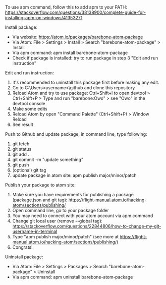 To use apm command, follow this to add apm to your PATH: https://stackoverflow.com/questions/38138900/complete-guide-for-installing-apm-on-windows/41353271

Install package:
- Via website: https://atom.io/packages/barebone-atom-package
- Via Atom: File > Settings > Install > Search "barebone-atom-package" > Install
- Via apm command: apm install barebone-atom-package
- Check if package is installed: try to run package in step 3 "Edit and run instruction"

Edit and run instruction:
1. It's recommended to uninstall this package first before making any edit.
2. Go to C:\Users\<username>\github and clone this repository
3. Reload Atom and try to use package: Ctrl+Shift+I to open devtool > Ctrl+Shift+P > Type and run "barebone:Owo" > see "Owo" in the devtool console
4. Make some edits
5. Reload Atom by open "Command Palette" (Ctrl+Shift+P) > Window Reload
6. See result

Push to Github and update package, in command line, type following:
1. git fetch
2. git status
3. git add .
4. git commit -m "update something"
5. git push
6. (optional) git tag
7. update package in atom site: apm publish major/minor/patch

Publish your package to atom site:
1. Make sure you have requirements for publishing a package (package.json and git tag): https://flight-manual.atom.io/hacking-atom/sections/publishing/
2. Open command line, go to your package folder
3. You may need to connect with your atom account via apm command
4. Change git local user (remove --global tag): https://stackoverflow.com/questions/22844806/how-to-change-my-git-username-in-terminal
5. Type "apm publish major/minor/patch" (see more at https://flight-manual.atom.io/hacking-atom/sections/publishing/)
6. Congrats!
[](https://i.imgur.com/gJ4KcxA.png)
[](https://i.imgur.com/ZiCU86o.png)

Uninstall package:
- Via Atom: File > Settings > Packages > Search "barebone-atom-package" > Uninstall
- Via apm command: apm uninstall barebone-atom-package
